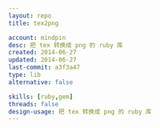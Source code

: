 ```yaml
---
layout: repo
title: tex2png

account: mindpin
desc: 把 tex 转换成 png 的 ruby 库
created: 2014-06-27
updated: 2014-06-27
last-commit: a3f3a47
type: lib
alternative: false

skills: [ruby,gem]
threads: false
design-usage: 把 tex 转换成 png 的 ruby 库
---
```

